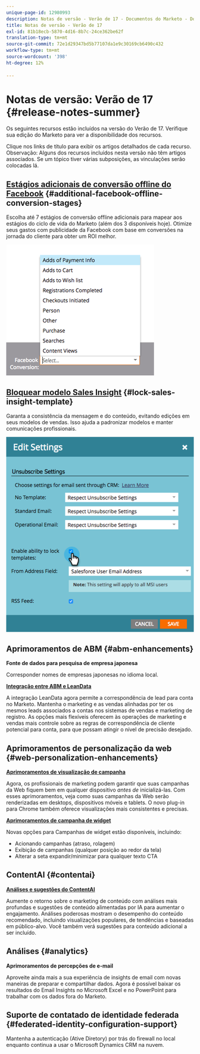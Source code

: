 ```yaml
---
unique-page-id: 12980993
description: Notas de versão - Verão de 17 - Documentos do Marketo - Documentação do produto
title: Notas de versão - Verão de 17
exl-id: 81b18ecb-5870-4d16-8b7c-24ce362be62f
translation-type: tm+mt
source-git-commit: 72e1d29347bd5b77107da1e9c30169cb6490c432
workflow-type: tm+mt
source-wordcount: '398'
ht-degree: 12%

---
```


# Notas de versão: Verão de 17 {#release-notes-summer}

Os seguintes recursos estão incluídos na versão do Verão de 17. Verifique sua edição do Marketo para ver a disponibilidade dos recursos.

Clique nos links de título para exibir os artigos detalhados de cada recurso. Observação: Alguns dos recursos incluídos nesta versão não têm artigos associados. Se um tópico tiver várias subposições, as vinculações serão colocadas lá.

## [Estágios adicionais de conversão offline do Facebook](/help/marketo/product-docs/demand-generation/facebook/set-up-facebook-offline-conversions.md) {#additional-facebook-offline-conversion-stages}

Escolha até 7 estágios de conversão offline adicionais para mapear aos estágios do ciclo de vida do Marketo (além dos 3 disponíveis hoje). Otimize seus gastos com publicidade da Facebook com base em conversões na jornada do cliente para obter um ROI melhor.

![](assets/image2017-8-24-15-3a23-3a31.png)

## [Bloquear modelo Sales Insight](/help/marketo/product-docs/marketo-sales-insight/msi-for-salesforce/features/actions-in-the-msi-panel/send-marketo-email/lock-sales-template.md) {#lock-sales-insight-template}

Garanta a consistência da mensagem e do conteúdo, evitando edições em seus modelos de vendas. Isso ajuda a padronizar modelos e manter comunicações profissionais.

![](assets/image2017-10-9-10-3a1-3a56.png)

## Aprimoramentos de ABM {#abm-enhancements}

**Fonte de dados para pesquisa de empresa japonesa**

Corresponder nomes de empresas japonesas no idioma local.

**[Integração entre ABM e LeanData](https://docs.marketo.com/x/pKmt)**

A integração LeanData agora permite a correspondência de lead para conta no Marketo. Mantenha o marketing e as vendas alinhadas por ter os mesmos leads associados a contas nos sistemas de vendas e marketing de registro. As opções mais flexíveis oferecem às operações de marketing e vendas mais controle sobre as regras de correspondência de cliente potencial para conta, para que possam atingir o nível de precisão desejado.

## Aprimoramentos de personalização da web {#web-personalization-enhancements}

**[Aprimoramentos de visualização de campanha](/help/marketo/product-docs/web-personalization/working-with-web-campaigns/preview-and-test-a-web-campaign.md)**

Agora, os profissionais de marketing podem garantir que suas campanhas da Web fiquem bem em qualquer dispositivo *antes de* inicializá-las. Com esses aprimoramentos, veja como suas campanhas da Web serão renderizadas em desktops, dispositivos móveis e tablets. O novo plug-in para Chrome também oferece visualizações mais consistentes e precisas.

**[Aprimoramentos de campanha de widget](/help/marketo/product-docs/web-personalization/working-with-web-campaigns/create-a-new-widget-web-campaign.md)**

Novas opções para Campanhas de widget estão disponíveis, incluindo:

* Acionando campanhas (atraso, rolagem)
* Exibição de campanhas (qualquer posição ao redor da tela)
* Alterar a seta expandir/minimizar para qualquer texto CTA

## ContentAI {#contentai}

**[Análises e sugestões do ContentAI](/help/marketo/product-docs/predictive-content/predictive-content-analytics-overview.md)**

Aumente o retorno sobre o marketing de conteúdo com análises mais profundas e sugestões de conteúdo alimentadas por IA para aumentar o engajamento. Análises poderosas mostram o desempenho do conteúdo recomendado, incluindo visualizações populares, de tendências e baseadas em público-alvo. Você também verá sugestões para conteúdo adicional a ser incluído.

## Análises {#analytics}

**Aprimoramentos de percepções de e-mail**

Aproveite ainda mais a sua experiência de insights de email com novas maneiras de preparar e compartilhar dados. Agora é possível baixar os resultados do Email Insights no Microsoft Excel e no PowerPoint para trabalhar com os dados fora do Marketo.

## Suporte de contatado de identidade federada {#federated-identity-configuration-support}

Mantenha a autenticação (Ative Diretory) por trás do firewall no local enquanto continua a usar o Microsoft Dynamics CRM na nuvem.
